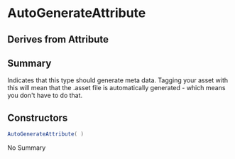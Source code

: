 # AutoGenerateAttribute

## Derives from Attribute

## Summary

Indicates that this type should generate meta data. Tagging your asset with this will
mean that the .asset file is automatically generated - which means you don't have to do that.
## Constructors

```c#
AutoGenerateAttribute( ) 
```
No Summary

